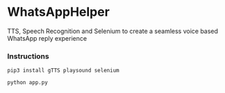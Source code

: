# WhatsAppHelper
TTS, Speech Recognition and Selenium to create a seamless voice based WhatsApp reply experience

### Instructions
```
pip3 install gTTS playsound selenium
```

```
python app.py
```
